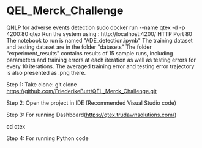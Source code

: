 # QEL_Merck_Challenge
QNLP for adverse events detection
sudo docker run --name qtex -d -p 4200:80 qtex
Run the system using : http://localhost:4200/
HTTP Port 80
The notebook to run is named "ADE_detection.ipynb"
The training dataset and testing dataset are in the folder "datasets"
The folder "experiment_results" contains results of 15 sample runs, including parameters and training errors at each iteration as well as testing errors for every 10 iterations. The averaged training error and testing error trajectory is also presented as .png there.


Step 1: Take clone: git clone https://github.com/FriederikeButt/QEL_Merck_Challenge.git

Step 2: Open  the project in IDE (Recommended Visual Studio code)

Step 3: For running Dashboard(https://qtex.trudawnsolutions.com/)

cd qtex



Step 4: For running Python code
